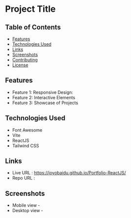 # Project Title


## Table of Contents
- [Features](#features)
- [Technologies Used](#technologies-used)
- [Links](#links)
- [Screenshots](#screenshots)
- [Contributing](#contributing)
- [License](#license)

## Features

- Feature 1: Responsive Design:
- Feature 2: Interactive Elements
- Feature 3: Showcase of Projects

## Technologies Used
- Font Awesome
- Vite
- ReactJS
- Tailwind CSS

## Links
- Live URL : https://joyobaidu.github.io/Portfolio-ReactJS/
- Repo URL : 

## Screenshots
- Mobile view - 
- Desktop view -

